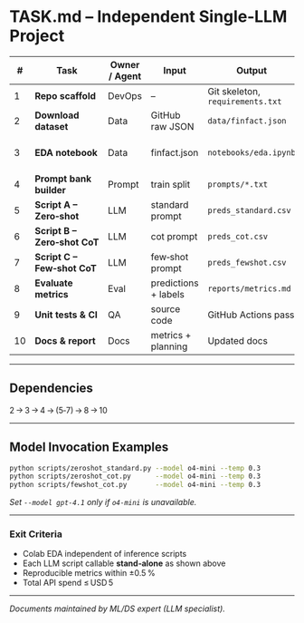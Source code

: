 # TASK.md – Independent Single‑LLM Project

| # | Task | Owner / Agent | Input | Output | Acceptance | ETA |
|---|------|---------------|-------|--------|------------|-----|
| 1 | **Repo scaffold** | DevOps | – | Git skeleton, `requirements.txt` | `pip install` succeeds | D‑1 |
| 2 | **Download dataset** | Data | GitHub raw JSON | `data/finfact.json` | SHA‑256 verified | Day 1 |
| 3 | **EDA notebook** | Data | finfact.json | `notebooks/eda.ipynb` | Runs in Colab ≤ 2 min | Day 2 |
| 4 | **Prompt bank builder** | Prompt | train split | `prompts/*.txt` | 8 balanced examples | Day 3 |
| 5 | **Script A – Zero‑shot** | LLM | standard prompt | `preds_standard.csv` | – | Day 5 |
| 6 | **Script B – Zero‑shot CoT** | LLM | cot prompt | `preds_cot.csv` | – | Day 5 |
| 7 | **Script C – Few‑shot CoT** | LLM | few‑shot prompt | `preds_fewshot.csv` | – | Day 6 |
| 8 | **Evaluate metrics** | Eval | predictions + labels | `reports/metrics.md` | Accuracy + F1s table | Day 7 |
| 9 | **Unit tests & CI** | QA | source code | GitHub Actions pass | ≥ 80 % coverage | Day 8 |
|10 | **Docs & report** | Docs | metrics + planning | Updated docs | Render OK | Day 10 |

---

## Dependencies
2 → 3 → 4 → (5‑7) → 8 → 10

---

## Model Invocation Examples
```bash
python scripts/zeroshot_standard.py --model o4-mini --temp 0.3
python scripts/zeroshot_cot.py      --model o4-mini --temp 0.3
python scripts/fewshot_cot.py       --model o4-mini --temp 0.3
```
*Set `--model gpt-4.1` only if `o4-mini` is unavailable.*

---

### Exit Criteria
* Colab EDA independent of inference scripts  
* Each LLM script callable **stand‑alone** as shown above  
* Reproducible metrics within ±0.5 %  
* Total API spend ≤ USD 5

---

*Documents maintained by ML/DS expert (LLM specialist).*

